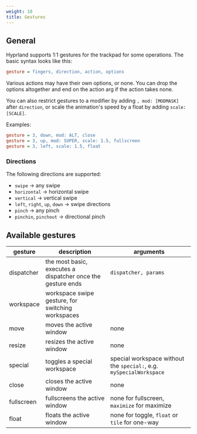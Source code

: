 ```yaml
---
weight: 10
title: Gestures
---
```


## General

Hyprland supports 1:1 gestures for the trackpad for some operations. The basic syntax looks like this:

```ini
gesture = fingers, direction, action, options
```

Various actions may have their own options, or none. You can drop the options altogether and end
on the action arg if the action takes none.

You can also restrict gestures to a modifier by adding `, mod: [MODMASK]` after `direction`,
or scale the animation's speed by a float by adding `scale: [SCALE]`.

Examples:

```ini
gesture = 3, down, mod: ALT, close
gesture = 3, up, mod: SUPER, scale: 1.5, fullscreen
gesture = 3, left, scale: 1.5, float
```

### Directions

The following directions are supported:
- `swipe` -> any swipe
- `horizontal` -> horizontal swipe
- `vertical` -> vertical swipe
- `left`, `right`, `up`, `down` -> swipe directions
- `pinch` -> any pinch
- `pinchin`, `pinchout` -> directional pinch 

## Available gestures

| gesture | description | arguments |
| -- | -- | -- |
| dispatcher | the most basic, executes a dispatcher once the gesture ends | `dispatcher, params` |
| workspace | workspace swipe gesture, for switching workspaces |
| move | moves the active window | none |
| resize | resizes the active window | none |
| special | toggles a special workspace | special workspace without the `special:`, e.g. `mySpecialWorkspace` |
| close | closes the active window | none |
| fullscreen | fullscreens the active window | none for fullscreen, `maximize` for maximize |
| float | floats the active window | none for toggle, `float` or `tile` for one-way | 

